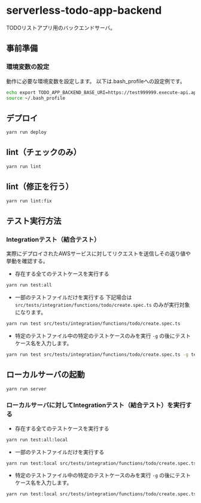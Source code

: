 # serverless-todo-app-backend
TODOリストアプリ用のバックエンドサーバ。

## 事前準備

### 環境変数の設定

動作に必要な環境変数を設定します。
以下は.bash_profileへの設定例です。

```bash
echo export TODO_APP_BACKEND_BASE_URI=https://test999999.execute-api.ap-northeast-1.amazonaws.com/dev >> ~/.bash_profile
source ~/.bash_profile
```

## デプロイ
```bash
yarn run deploy
```

## lint（チェックのみ）
```bash
yarn run lint
```

## lint（修正を行う）
```bash
yarn run lint:fix
```

## テスト実行方法

### Integrationテスト（結合テスト）

実際にデプロイされたAWSサービスに対してリクエストを送信しその返り値や挙動を確認する。

- 存在する全てのテストケースを実行する

```bash
yarn run test:all
```

- 一部のテストファイルだけを実行する
下記場合は `src/tests/integration/functions/todo/create.spec.ts` のみが実行対象になります。

```bash
yarn run test src/tests/integration/functions/todo/create.spec.ts
```

- 特定のテストファイル中の特定のテストケースのみを実行
`-g` の後にテストケース名を入力します。

```bash
yarn run test src/tests/integration/functions/todo/create.spec.ts -g testSuccess
```

## ローカルサーバの起動

```bash
yarn run server
```

### ローカルサーバに対してIntegrationテスト（結合テスト）を実行する

- 存在する全てのテストケースを実行する
```bash
yarn run test:all:local
```

- 一部のテストファイルだけを実行する
```bash
yarn run test:local src/tests/integration/functions/todo/create.spec.ts
```

- 特定のテストファイル中の特定のテストケースのみを実行
`-g` の後にテストケース名を入力します。

```bash
yarn run test:local src/tests/integration/functions/todo/create.spec.ts -g testSuccess
```
